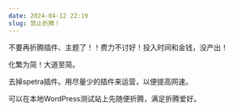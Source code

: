 ```yaml
---
date: 2024-04-12 22:19
slug: 禁止折腾！
---
```


不要再折腾插件、主题了！！费力不讨好！投入时间和金钱，没产出！

化繁为简！大道至简。

去掉spetra插件。用尽量少的插件来运营，以便提高网速。

可以在本地WordPress测试站上先随便折腾，满足折腾爱好。

<!-- truncate -->
